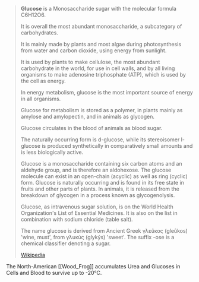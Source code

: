 
> **Glucose** is a Monosaccharide sugar with the molecular formula C6H12O6. 
> 
> It is overall the most abundant monosaccharide, a subcategory of carbohydrates. 
> 
> It is mainly made by plants and most algae during photosynthesis from water and carbon dioxide, 
> using energy from sunlight. 
> 
> It is used by plants to make cellulose, the most abundant carbohydrate in the world, for use in cell walls, 
> and by all living organisms to make adenosine triphosphate (ATP), which is used by the cell as energy.
>
> In energy metabolism, glucose is the most important source of energy in all organisms. 
> 
> Glucose for metabolism is stored as a polymer, in plants mainly as amylose and amylopectin, 
> and in animals as glycogen. 
> 
> Glucose circulates in the blood of animals as blood sugar. 
> 
> The naturally occurring form is d-glucose, 
> while its stereoisomer l-glucose is produced synthetically in comparatively small amounts 
> and is less biologically active. 
> 
> Glucose is a monosaccharide containing six carbon atoms and an aldehyde group, and is therefore an aldohexose. 
> The glucose molecule can exist in an open-chain (acyclic) as well as ring (cyclic) form. 
> Glucose is naturally occurring and is found in its free state in fruits and other parts of plants. 
> In animals, it is released from the breakdown of glycogen in a process known as glycogenolysis.
>
> Glucose, as intravenous sugar solution, is on the World Health Organization's List of Essential Medicines. 
> It is also on the list in combination with sodium chloride (table salt).
>
> The name glucose is derived from Ancient Greek γλεῦκος (gleûkos) 'wine, must', from γλυκύς (glykýs) 'sweet'. 
> The suffix -ose is a chemical classifier denoting a sugar.
>
> [Wikipedia](https://en.wikipedia.org/wiki/Glucose)

The North-American [[Wood_Frog]] accumulates Urea and Glucoses in Cells and Blood to survive up to -20°C. 




